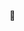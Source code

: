 🤠

<!---
seanjmcavoy/seanjmcavoy is a ✨ special ✨ repository because its `README.md` (this file) appears on your GitHub profile.
You can click the Preview link to take a look at your changes.
--->
